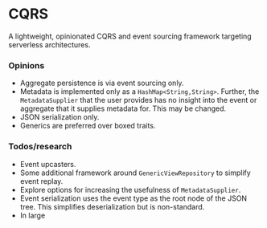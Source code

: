 # CQRS

A lightweight, opinionated CQRS and event sourcing framework targeting serverless architectures.

### Opinions

- Aggregate persistence is via event sourcing only.
- Metadata is implemented only as a `HashMap<String,String>`. 
Further, the `MetadataSupplier` that the user provides has no insight into the event or aggregate that 
it supplies metadata for. This may be changed.
- JSON serialization only.
- Generics are preferred over boxed traits.

### Todos/research

- Event upcasters.
- Some additional framework around `GenericViewRepository` to simplify event replay.
- Explore options for increasing the usefulness of `MetadataSupplier`.
- Event serialization uses the event type as the root node of the JSON tree. This simplifies
deserialization but is non-standard.
- In large